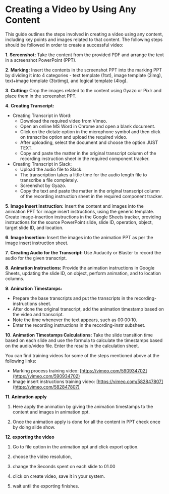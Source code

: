 # Creating a Video by Using Any Content

This guide outlines the steps involved in creating a video using any content, including key points and images related to that content. The following steps should be followed in order to create a successful video:

**1**.  **Screenshot:** Take the content from the provided PDF and arrange the text in a screenshot PowerPoint (PPT).
    
**2**.  **Marking:** Insert the contents in the screenshot PPT into the marking PPT by dividing it into 4 categories - text template (1txt), image template (2img), text+image template (3txtimg), and logical template (4log).
    
**3**.  **Cutting:** Crop the images related to the content using Gyazo or Pixlr and place them in the screenshot PPT.
    
**4**.  **Creating Transcript:**
    

-   Creating Transcript in Word:
    -   Download the required video from Vimeo.
    -   Open an online MS Word in Chrome and open a blank document.
    -   Click on the dictate option in the microphone symbol and then click on transcribe option and upload the required video.
    -   After uploading, select the document and choose the option JUST TEXT.
    -   Copy and paste the matter in the original transcript column of the recording instruction sheet in the required component tracker.
-   Creating Transcript in Slack:
    -   Upload the audio file to Slack.
    -   The transcription takes a little time for the audio length file to transcribe a file completely.
    -   Screenshot by Gyazo.
    -   Copy the text and paste the matter in the original transcript column of the recording instruction sheet in the required component tracker.

**5**.  **Image Insert Instruction:** Insert the content and images into the animation PPT for image insert instructions, using the generic template. Create image-insertion instructions in the Google Sheets tracker, providing instructions for the source PowerPoint slide, slide ID, operation, object, target slide ID, and location.
    
**6**.  **Image Insertion:** Insert the images into the animation PPT as per the image insert instruction sheet.
    
**7**.  **Creating Audio for the Transcript:** Use Audacity or Blaster to record the audio for the given transcript.
    
**8**.  **Animation Instructions:** Provide the animation instructions in Google Sheets, updating the slide ID, on object, perform animation, and to location columns.
    
**9**.  **Animation Timestamps:**
    

-   Prepare the base transcripts and put the transcripts in the recording-instructions sheet.
-   After done the original transcript, add the animation timestamp based on the video and transcript.
-   Note the time whenever the text appears, such as 00:00:10.
-   Enter the recording instructions in the recording-instr subsheet.

**10**.  **Animation Timestamps Calculations:** Take the slide transition time based on each slide and use the formula to calculate the timestamps based on the audio/video file. Enter the results in the calculation sheet.

You can find training videos for some of the steps mentioned above at the following links:

-   Marking process training video: [https://vimeo.com/590934702](https://vimeo.com/590934702)
-   Image insert instructions training video: [https://vimeo.com/582847807](https://vimeo.com/582847807)
    

**11. Animation apply**

1.  Here apply the animation by giving the animation timestamps to the content and images in animation ppt.
    
2.  Once the animation apply is done for all the content in PPT check once by doing slide show.
    

**12. exporting the video**

1.  Go to file option in the animation ppt and click export option.
    
2.  choose the video resolution,
    
3.  change the Seconds spent on each slide to 01.00
    
4.  click on create video, save it in your system.
    
5.  wait until the exporting finishes.
